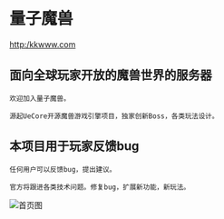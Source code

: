 量子魔兽
==========================================

[http:/kkwww.com](http:/kkwww.com)


## 面向全球玩家开放的魔兽世界的服务器
```
欢迎加入量子魔兽。

源起UeCore开源魔兽游戏引擎项目，独家创新Boss，各类玩法设计。
```

## 本项目用于玩家反馈bug
```
任何用户可以反馈bug，提出建议。

官方将跟进各类技术问题。修复bug，扩展新功能，新玩法。
```


![首页图](https://github.com/geektcp/KKwww/blob/main/screen/pretty/gray.png)
